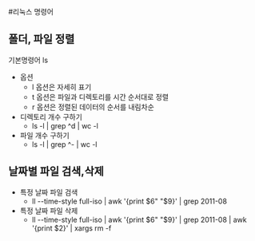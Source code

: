 #리눅스 명령어

폴더, 파일 정렬
--- 

기본명령어 ls
- 옵션
    - l 옵션은 자세히 표기
    - t 옵션은 파일과 디렉토리를 시간 순서대로 정렬
    - r 옵션은 정렬된 데이터의 순서를 내림차순 
- 디렉토리 개수 구하기
    - ls -l | grep ^d | wc -l
- 파일 개수 구하기
    - ls -l | grep ^- | wc -l
   
     
     
날짜별 파일 검색,삭제 
---    
- 특정 날짜 파일 검색
    - ll --time-style full-iso | awk '{print $6" "$9}' | grep 2011-08
- 특정 날짜 파일 삭제
    - ll --time-style full-iso | awk '{print $6" "$9}' | grep 2011-08 | awk '{print $2}' | xargs rm -f
